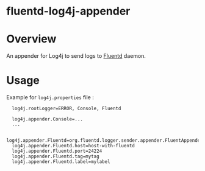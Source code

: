 fluentd-log4j-appender
======================

# Overview

An appender for Log4j to send logs to [Fluentd](http://github.com/fluent/fluentd) daemon.

# Usage

Example for `log4j.properties` file :

      log4j.rootLogger=ERROR, Console, Fluentd
      
      log4j.appender.Console=...
      ...
            
      log4j.appender.Fluentd=org.fluentd.logger.sender.appender.FluentAppender
      log4j.appender.Fluentd.host=host-with-fluentd
      log4j.appender.Fluentd.port=24224
      log4j.appender.Fluentd.tag=mytag
      log4j.appender.Fluentd.label=mylabel
